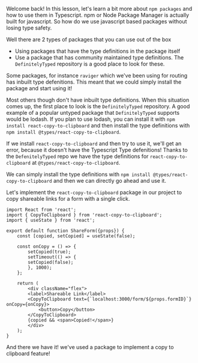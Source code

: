 Welcome back! In this lesson, let's learn a bit more about `npm packages` and how to use them in Typescript. npm or Node Package Manager is actually built for javascript. So how do we use javascript based packages without losing type safety. 

Well there are 2 types of packages that you can use out of the box
 - Using packages that have the type definitions in the package itself
 - Use a package that has community maintained type definitions. The `DefinitelyTyped` repository is a good place to look for these.

Some packages, for instance `raviger` which we've been using for routing has inbuilt type defenitions. This meant that we could simply install the package and start using it!

Most others though don't have inbuilt type definitions. When this situation comes up, the first place to look is the `DefinitelyTyped` repository. A good example of a popular untyped package that `DefinitelyTyped` supports would be lodash. If you plan to use lodash, you can install it with `npm install react-copy-to-clipboard` and then install the type definitions with `npm install @types/react-copy-to-clipboard`.

If we install `react-copy-to-clipboard` and then try to use it, we'll get an error, because it doesn't have the Typescript Type defenitions! Thanks to the `DefenitelyTyped` repo we have the type definitions for `react-copy-to-clipboard` at `@types/react-copy-to-clipboard`.

We can simply install the type definitions with `npm install @types/react-copy-to-clipboard` and then we can directly go ahead and use it.

Let's implement the `react-copy-to-clipboard` package in our project to copy shareable links for a form with a single click. 

```tsx
import React from 'react';
import { CopyToClipboard } from 'react-copy-to-clipboard';
import { useState } from 'react';

export default function ShareForm({props}) {
    const [copied, setCopied] = useState(false);
    
    const onCopy = () => {
        setCopied(true);
        setTimeout(() => {
        setCopied(false);
        }, 1000);
    };
    
    return (
        <div className="flex">
        <label>Shareable Link</label>
        <CopyToClipboard text={`localhost:3000/form/${props.formID}`} onCopy={onCopy}>
            <button>Copy</button>
        </CopyToClipboard>
        {copied && <span>Copied!</span>}
        </div>
    );
}
```

And there we have it! we've used a package to implement a copy to clipboard feature!